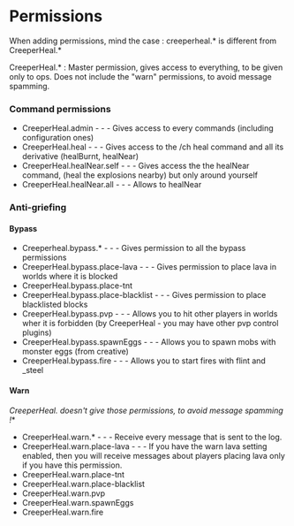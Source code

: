 Permissions
===


When adding permissions, mind the case : creeperheal.* is different from CreeperHeal.*


CreeperHeal.* : Master permission, gives access to everything, to be given only to ops. Does not include the "warn" permissions, to avoid message spamming.
### Command permissions
* CreeperHeal.admin - - - Gives access to every commands (including configuration ones)
* CreeperHeal.heal - - - Gives access to the /ch heal command and all its derivative (healBurnt, healNear)
* CreeperHeal.healNear.self - - - Gives access the the healNear command, (heal the explosions nearby) but only around yourself
* CreeperHeal.healNear.all - - - Allows to healNear <somebody>

### Anti-griefing
#### Bypass
* Creeperheal.bypass.* - - - Gives permission to all the bypass permissions
* CreeperHeal.bypass.place-lava  - - - Gives permission to place lava in worlds where it is blocked
* CreeperHeal.bypass.place-tnt
* CreeperHeal.bypass.place-blacklist - - - Gives permission to place blacklisted blocks
* CreeperHeal.bypass.pvp - - - Allows you to hit other players in worlds wher it is forbidden (by CreeperHeal - you may have other pvp control plugins)
* CreeperHeal.bypass.spawnEggs - - - Allows you to spawn mobs with monster eggs (from creative)
* CreeperHeal.bypass.fire - - - Allows you to start fires with flint and _steel

#### Warn
**CreeperHeal.* doesn't give those permissions, to avoid message spamming !**
* CreeperHeal.warn.* - - - Receive every message that is sent to the log.
* CreeperHeal.warn.place-lava - - - If you have the warn lava setting enabled, then you will receive messages about players placing lava only if you have this permission. 
* CreeperHeal.warn.place-tnt
* CreeperHeal.warn.place-blacklist
* CreeperHeal.warn.pvp
* CreeperHeal.warn.spawnEggs
* CreeperHeal.warn.fire

